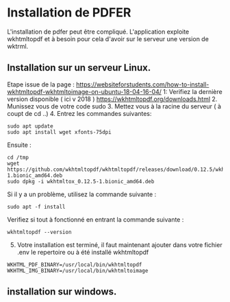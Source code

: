 # Installation de PDFER
L'installation de pdfer peut être compliqué. 
L'application exploite wkhtmltopdf et à besoin pour cela d'avoir sur le serveur une version de wktrml. 

## Installation sur un serveur Linux. 
Etape issue de la page : https://websiteforstudents.com/how-to-install-wkhtmltopdf-wkhtmltoimage-on-ubuntu-18-04-16-04/
1: Verifiez la dernière version disponible ( ici v 2018 )
https://wkhtmltopdf.org/downloads.html
2. Munissez vous de votre code sudo
3. Mettez vous à la racine du serveur ( à coupt de cd ..)
4. Entrez les commandes suivantes:
```
sudo apt update 
sudo apt install wget xfonts-75dpi
```
Ensuite :
```
cd /tmp
wget https://github.com/wkhtmltopdf/wkhtmltopdf/releases/download/0.12.5/wkhtmltox_0.12.5-1.bionic_amd64.deb
sudo dpkg -i wkhtmltox_0.12.5-1.bionic_amd64.deb
```
Si il y a un problème, utilisez la commande suivante : 
```
sudo apt -f install
```
Verifiez si tout à fonctionné en entrant la commande suivante :
```
wkhtmltopdf --version
```
5. Votre installation est terminé, il faut maintenant ajouter dans votre fichier .env le repertoire ou à été installé wkhtmltopdf 
```
WKHTML_PDF_BINARY=/usr/local/bin/wkhtmltopdf
WKHTML_IMG_BINARY=/usr/local/bin/wkhtmltoimage
```
## installation sur windows. 

